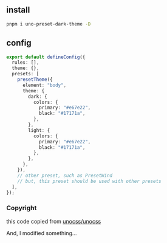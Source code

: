 ## install

```bash
pnpm i uno-preset-dark-theme -D
```

## config

```ts
export default defineConfig({
  rules: [],
  theme: {},
  presets: [
    presetTheme({
      element: "body",
      theme: {
        dark: {
          colors: {
            primary: "#e67e22",
            black: "#17171a",
          },
        },
        light: {
          colors: {
            primary: "#e67e22",
            black: "#17171a",
          },
        },
      },
    }),
    // other preset, such as PresetWind
    // but, this preset should be used with other presets
  ],
});
```

### Copyright

this code copied from [unocss/unocss](https://github.com/unocss/unocss/blob/7ac234c27a8d7d087523f0be313b154a1fd4afe7/packages/preset-theme/src/index.ts)

And, I modified something...
